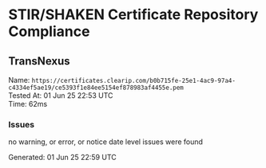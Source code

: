 # STIR/SHAKEN Certificate Repository Compliance

## TransNexus

Name: `https://certificates.clearip.com/b0b715fe-25e1-4ac9-97a4-c4334ef5ae19/ce5393f1e84ee5154ef878983af4455e.pem`\
Tested At: 01 Jun 25 22:53 UTC\
Time: 62ms

### Issues

no warning, or error, or notice date level issues were found

Generated: 01 Jun 25 22:59 UTC